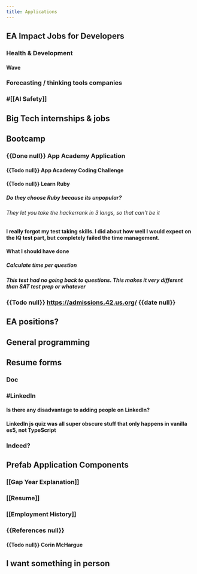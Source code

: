 ```yaml
---
title: Applications
---
```


## EA Impact Jobs for Developers
### Health & Development
#### Wave

### Forecasting / thinking tools companies
#### 

### #[[AI Safety]]
#### 

## Big Tech internships & jobs

## Bootcamp
### {{Done null}} App Academy Application
#### {{Todo null}} App Academy Coding Challenge

#### {{Todo null}} Learn Ruby
##### Do they choose Ruby because its unpopular?
###### They let you take the hackerrank in 3 langs, so that can't be it

#### I really forgot my test taking skills. I did about how well I would expect on the IQ test part, but completely failed the time management.

#### What I should have done
##### Calculate time per question

##### This test had no going back to questions. This makes it very different than SAT test prep or whatever

### {{Todo null}} https://admissions.42.us.org/ {{date null}}

### 

## EA positions?

## General programming

## Resume forms
### Doc

### #LinkedIn
#### Is there any disadvantage to adding people on LinkedIn?

#### LinkedIn js quiz was all super obscure stuff that only happens in vanilla es5, not TypeScript

#### 

### Indeed?

## Prefab Application Components
### [[Gap Year Explanation]]

### [[Resume]]

### [[Employment History]]

### {{References null}}
#### {{Todo null}} Corin McHargue

#### 

## I want something in person
### 
